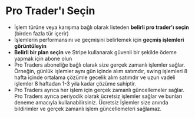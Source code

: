 # **Pro Trader'ı Seçin**
- İşlem türüne veya karışıma bağlı olarak listeden **belirli pro trader'ı seçin** (birden fazla tür içerir)
- İşlemlerin performansını ve geçmişini belirlemek için **geçmiş işlemleri görüntüleyin**
- **Belirli bir plan seçin** ve Stripe kullanarak güvenli bir şekilde ödeme yapmak için abone olun
- Pro Traders aboneliğe bağlı olarak size gerçek zamanlı işlemler sağlar. Örneğin, günlük işlemler aynı gün içinde alım satımdır, swing işlemleri 8 hafta içinde ortalama çözümle gecelik alım satımdır ve uzun vadeli işlemler 8 haftadan 1-3 yıla kadar çözüme sahiptir.
- Pro Traders ayrıca her işlem için gerçek zamanlı güncellemeler sağlar. Pro Traders ayrıca periyodik olarak ücretsiz işlemler sağlar ve bunları deneme amacıyla kullanabilirsiniz. Ücretsiz İşlemler size anında bildirimler ve gerçek zamanlı işlem güncellemeleri sağlamaz.

